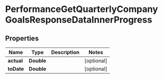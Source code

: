 

# PerformanceGetQuarterlyCompanyGoalsResponseDataInnerProgress


## Properties

| Name | Type | Description | Notes |
|------------ | ------------- | ------------- | -------------|
|**actual** | **Double** |  |  [optional] |
|**toDate** | **Double** |  |  [optional] |




